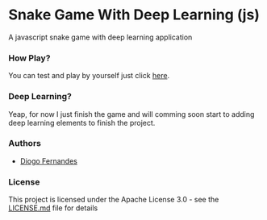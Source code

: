 # Snake Game With Deep Learning (js)
A javascript snake game with deep learning application

### How Play?

You can test and play by yourself just click [here](https://dfop02.github.io/Snake-game-with-deep-learning-js/window.html).

### Deep Learning?

Yeap, for now I just finish the game and will comming soon start to adding deep learning elements to finish the project.

### Authors

* [Diogo Fernandes](https://github.com/dfop02)

### License

This project is licensed under the Apache License 3.0 - see the [LICENSE.md](LICENSE.md) file for details
